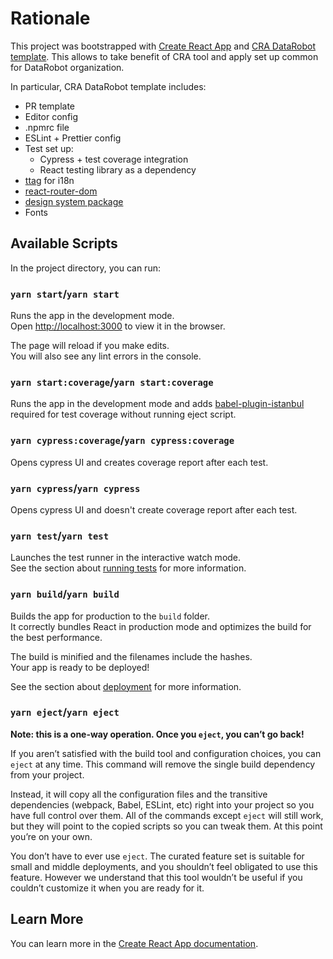 # Rationale

This project was bootstrapped with [Create React App](https://github.com/facebook/create-react-app) and [CRA DataRobot template](https://github.com/datarobot/cra-template-datarobot). This allows to take benefit of CRA tool and apply set up common for DataRobot organization.

In particular, CRA DataRobot template includes:

* PR template
* Editor config
* .npmrc file
* ESLint + Prettier config
* Test set up:
  * Cypress + test coverage integration
  * React testing library as a dependency
* [ttag](https://ttag.js.org/docs/create-react-app.html) for i18n
* [react-router-dom](https://reactrouter.com/web/guides/quick-start)
* [design system package](https://github.com/datarobot/DataRobot/tree/master/ui-tasks/design-system)
* Fonts

## Available Scripts

In the project directory, you can run:

### `yarn start`/`yarn start`

Runs the app in the development mode.<br />
Open [http://localhost:3000](http://localhost:3000) to view it in the browser.

The page will reload if you make edits.<br />
You will also see any lint errors in the console.

### `yarn start:coverage`/`yarn start:coverage`

Runs the app in the development mode and adds [babel-plugin-istanbul](https://www.npmjs.com/package/babel-plugin-istanbul)
required for test coverage without running eject script.

### `yarn cypress:coverage`/`yarn cypress:coverage`

Opens cypress UI and creates coverage report after each test.

### `yarn cypress`/`yarn cypress`

Opens cypress UI and doesn't create coverage report after each test.


### `yarn test`/`yarn test`

Launches the test runner in the interactive watch mode.<br />
See the section about [running tests](https://facebook.github.io/create-react-app/docs/running-tests) for more information.

### `yarn build`/`yarn build`

Builds the app for production to the `build` folder.<br />
It correctly bundles React in production mode and optimizes the build for the best performance.

The build is minified and the filenames include the hashes.<br />
Your app is ready to be deployed!

See the section about [deployment](https://facebook.github.io/create-react-app/docs/deployment) for more information.

### `yarn eject`/`yarn eject`

**Note: this is a one-way operation. Once you `eject`, you can’t go back!**

If you aren’t satisfied with the build tool and configuration choices, you can `eject` at any time. This command will remove the single build dependency from your project.

Instead, it will copy all the configuration files and the transitive dependencies (webpack, Babel, ESLint, etc) right into your project so you have full control over them. All of the commands except `eject` will still work, but they will point to the copied scripts so you can tweak them. At this point you’re on your own.

You don’t have to ever use `eject`. The curated feature set is suitable for small and middle deployments, and you shouldn’t feel obligated to use this feature. However we understand that this tool wouldn’t be useful if you couldn’t customize it when you are ready for it.

## Learn More

You can learn more in the [Create React App documentation](https://facebook.github.io/create-react-app/docs/getting-started).

